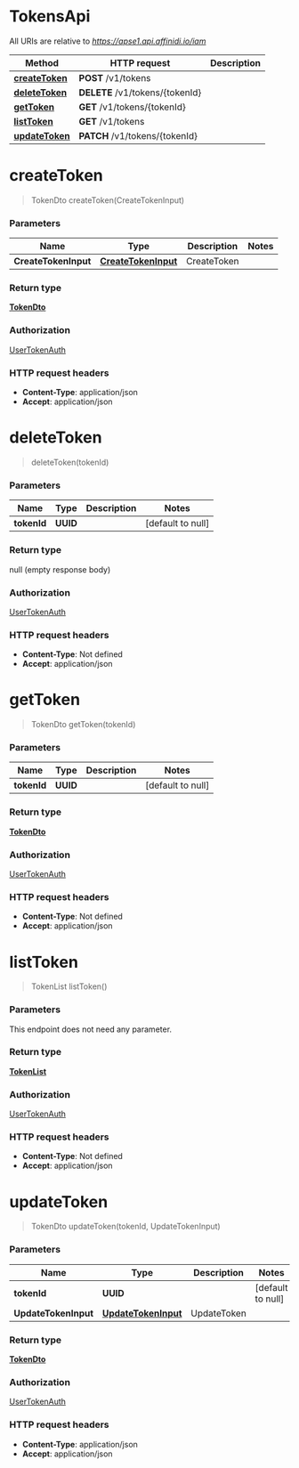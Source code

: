 # TokensApi

All URIs are relative to *https://apse1.api.affinidi.io/iam*

| Method                                      | HTTP request                    | Description |
| ------------------------------------------- | ------------------------------- | ----------- |
| [**createToken**](TokensApi.md#createToken) | **POST** /v1/tokens             |             |
| [**deleteToken**](TokensApi.md#deleteToken) | **DELETE** /v1/tokens/{tokenId} |             |
| [**getToken**](TokensApi.md#getToken)       | **GET** /v1/tokens/{tokenId}    |             |
| [**listToken**](TokensApi.md#listToken)     | **GET** /v1/tokens              |             |
| [**updateToken**](TokensApi.md#updateToken) | **PATCH** /v1/tokens/{tokenId}  |             |

<a name="createToken"></a>

# **createToken**

> TokenDto createToken(CreateTokenInput)

### Parameters

| Name                 | Type                                                  | Description | Notes |
| -------------------- | ----------------------------------------------------- | ----------- | ----- |
| **CreateTokenInput** | [**CreateTokenInput**](../Models/CreateTokenInput.md) | CreateToken |       |

### Return type

[**TokenDto**](../Models/TokenDto.md)

### Authorization

[UserTokenAuth](../README.md#UserTokenAuth)

### HTTP request headers

- **Content-Type**: application/json
- **Accept**: application/json

<a name="deleteToken"></a>

# **deleteToken**

> deleteToken(tokenId)

### Parameters

| Name        | Type     | Description | Notes             |
| ----------- | -------- | ----------- | ----------------- |
| **tokenId** | **UUID** |             | [default to null] |

### Return type

null (empty response body)

### Authorization

[UserTokenAuth](../README.md#UserTokenAuth)

### HTTP request headers

- **Content-Type**: Not defined
- **Accept**: application/json

<a name="getToken"></a>

# **getToken**

> TokenDto getToken(tokenId)

### Parameters

| Name        | Type     | Description | Notes             |
| ----------- | -------- | ----------- | ----------------- |
| **tokenId** | **UUID** |             | [default to null] |

### Return type

[**TokenDto**](../Models/TokenDto.md)

### Authorization

[UserTokenAuth](../README.md#UserTokenAuth)

### HTTP request headers

- **Content-Type**: Not defined
- **Accept**: application/json

<a name="listToken"></a>

# **listToken**

> TokenList listToken()

### Parameters

This endpoint does not need any parameter.

### Return type

[**TokenList**](../Models/TokenList.md)

### Authorization

[UserTokenAuth](../README.md#UserTokenAuth)

### HTTP request headers

- **Content-Type**: Not defined
- **Accept**: application/json

<a name="updateToken"></a>

# **updateToken**

> TokenDto updateToken(tokenId, UpdateTokenInput)

### Parameters

| Name                 | Type                                                  | Description | Notes             |
| -------------------- | ----------------------------------------------------- | ----------- | ----------------- |
| **tokenId**          | **UUID**                                              |             | [default to null] |
| **UpdateTokenInput** | [**UpdateTokenInput**](../Models/UpdateTokenInput.md) | UpdateToken |                   |

### Return type

[**TokenDto**](../Models/TokenDto.md)

### Authorization

[UserTokenAuth](../README.md#UserTokenAuth)

### HTTP request headers

- **Content-Type**: application/json
- **Accept**: application/json
